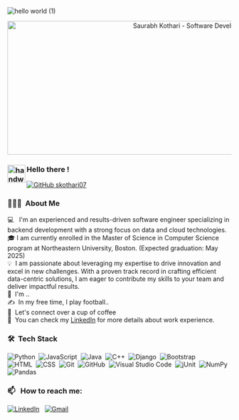 ![hello world (1)](https://github.com/user-attachments/assets/c2faa6ed-90b8-43d5-8b77-4e6f9e77e571)
<!-- GIF Banner -->
<p align="center">
  <img src="https://github.com/user-attachments/assets/c2faa6ed-90b8-43d5-8b77-4e6f9e77e571" alt="Saurabh Kothari - Software Developer" height="300" width="800" />
</p>

### <img alt="handwavegif" src="https://user-images.githubusercontent.com/39513876/112366216-8cfe7400-8cfe-11eb-8116-7d3dbae20e97.gif" width='40' align="left"/> Hello there !
[![GitHub skothari07](https://img.shields.io/github/followers/skothari07?label=follow&style=social)](https://github.com/skothari07)&nbsp;

### 👨🏻‍💻 &nbsp;About Me

💻 &nbsp; I'm an experienced and results-driven software engineer specializing in backend development with a strong focus on data and cloud technologies. \
🎓&nbsp;I am currently enrolled in the Master of Science in Computer Science program at Northeastern University, Boston. (Expected graduation: May 2025) \
💡 &nbsp;I am passionate about leveraging my expertise to drive innovation and excel in new challenges. With a proven track record in crafting efficient data-centric solutions, I am eager to contribute my skills to your team and deliver impactful results.\
🌱 &nbsp;I'm ..\
✍️ &nbsp;In my free time, I play football..\
💬 &nbsp;Let's connect over a cup of coffee\
📄 &nbsp;You can check my [LinkedIn](https://www.linkedin.com/in/abhishek-singh-dhadwal/) for more details about work experience.


### 🛠 &nbsp;Tech Stack

![Python](https://img.shields.io/badge/-Python-05122A?style=flat&logo=python)&nbsp;
![JavaScript](https://img.shields.io/badge/-JavaScript-05122A?style=flat&logo=javascript)&nbsp;
![Java](https://img.shields.io/badge/-Java-05122A?style=flat&logo=Java&logoColor=FFA518)&nbsp;
![C++](https://img.shields.io/badge/-C++-05122A?style=flat&logo=C%2B%2B&logoColor=00599C)&nbsp;
![Django](https://img.shields.io/badge/-Django-05122A?style=flat&logo=django&logoColor=092E20)&nbsp;
![Bootstrap](https://img.shields.io/badge/-Bootstrap-05122A?style=flat&logo=bootstrap&logoColor=563D7C)\
![HTML](https://img.shields.io/badge/-HTML-05122A?style=flat&logo=HTML5)&nbsp;
![CSS](https://img.shields.io/badge/-CSS-05122A?style=flat&logo=CSS3&logoColor=1572B6)&nbsp;
![Git](https://img.shields.io/badge/-Git-05122A?style=flat&logo=git)&nbsp;
![GitHub](https://img.shields.io/badge/-GitHub-05122A?style=flat&logo=github)&nbsp;
![Visual Studio Code](https://img.shields.io/badge/-Visual%20Studio%20Code-05122A?style=flat&logo=visual-studio-code&logoColor=007ACC)&nbsp;
![jUnit](https://img.shields.io/badge/jUnit%20-%23150458.svg?&style=flat&logo=Java&logoColor=white)&nbsp;
![NumPy](https://img.shields.io/badge/numpy%20-%23013243.svg?&style=flat&logo=numpy&logoColor=white)&nbsp;
![Pandas](https://img.shields.io/badge/pandas%20-%23150458.svg?&style=flat&logo=pandas&logoColor=white)&nbsp;

### 📫 &nbsp; How to reach me:

<a href="https://www.linkedin.com/in/saurabh-kothari110599/"><img alt="LinkedIn" src="https://img.shields.io/badge/linkedin%20-%230077B5.svg?&style=flat&logo=linkedin&logoColor=white"/></a> &nbsp;
<a href="mailto:kothari.sau@northeastern.edu"><img alt="Gmail" src="https://img.shields.io/badge/Gmail-D14836?style=flat&logo=gmail&logoColor=white" /></a> &nbsp;
